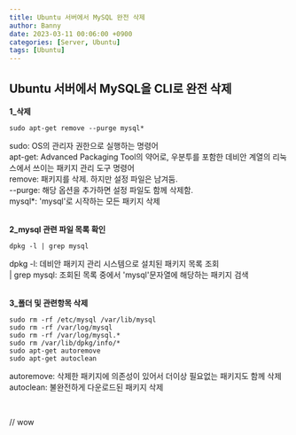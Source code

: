 ```yaml
---
title: Ubuntu 서버에서 MySQL 완전 삭제
author: Banny
date: 2023-03-11 00:06:00 +0900
categories: [Server, Ubuntu]
tags: [Ubuntu]
---
```


## Ubuntu 서버에서 MySQL을 CLI로 완전 삭제

<strong>1\_삭제</strong>

```
sudo apt-get remove --purge mysql*
```

sudo: OS의 관리자 권한으로 실행하는 명령어<br>
apt-get: Advanced Packaging Tool의 약어로, 우분투를 포함한 데비안 계열의 리눅스에서 쓰이는 패키지 관리 도구 명령어<br>
remove: 패키지를 삭제. 하지만 설정 파일은 남겨둠.<br>
--purge: 해당 옵션을 추가하면 설정 파일도 함께 삭제함.<br>
mysql\*: 'mysql'로 시작하는 모든 패키지 삭제

<br>
<strong>2_mysql 관련 파일 목록 확인</strong>

```
dpkg -l | grep mysql
```

dpkg -l: 데비안 패키지 관리 시스템으로 설치된 패키지 목록 조회<br>
| grep mysql: 조회된 목록 중에서 'mysql'문자열에 해당하는 패키지 검색

<br>
<strong>3_폴더 및 관련항목 삭제</strong>

```
sudo rm -rf /etc/mysql /var/lib/mysql
sudo rm -rf /var/log/mysql
sudo rm -rf /var/log/mysql.*
sudo rm /var/lib/dpkg/info/*
sudo apt-get autoremove
sudo apt-get autoclean
```

autoremove: 삭제한 패키지에 의존성이 있어서 더이상 필요없는 패키지도 함께 삭제<br>
autoclean: 불완전하게 다운로드된 패키지 삭제

<br>

// wow
